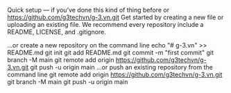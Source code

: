 Quick setup — if you’ve done this kind of thing before
or	
https://github.com/g3techvn/g-3.vn.git
Get started by creating a new file or uploading an existing file. We recommend every repository include a README, LICENSE, and .gitignore.

…or create a new repository on the command line
echo "# g-3.vn" >> README.md
git init
git add README.md
git commit -m "first commit"
git branch -M main
git remote add origin https://github.com/g3techvn/g-3.vn.git
git push -u origin main
…or push an existing repository from the command line
git remote add origin https://github.com/g3techvn/g-3.vn.git
git branch -M main
git push -u origin main

